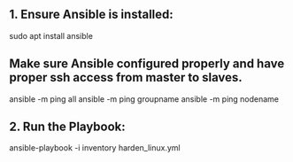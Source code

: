 ## 1. Ensure Ansible is installed:


sudo apt install ansible

## Make sure Ansible configured properly and have proper ssh access from master to slaves.

ansible -m ping all
ansible -m ping groupname
ansible -m ping nodename


## 2. Run the Playbook:
ansible-playbook -i inventory harden_linux.yml

